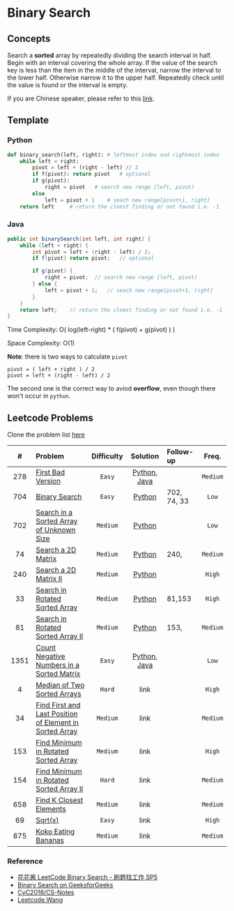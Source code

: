 # Binary Search

## Concepts

Search a **sorted** array by repeatedly dividing the search interval in half. Begin with an interval covering the whole array. If the value of the search key is less than the item in the middle of the interval, narrow the interval to the lower half. Otherwise narrow it to the upper half. Repeatedly check until the value is found or the interval is empty.

If you are Chinese speaker, please refer to this [link](https://www.youtube.com/watch?v=v57lNF2mb_s).

## Template

### Python

```python
def binary_search(left, right): # leftmost index and rightmost index
    while left < right:
        pivot = left + (right - left) // 2
        if f(pivot): return pivot   # optional
        if g(pivot):
            right = pivot   # search new range [left, pivot)
        else
            left = pivot + 1    # seach new range[pivot+1, right]
    return left     # return the cloest finding or not found i.e. -1
```

### Java

```java
public int binarySearch(int left, int right) {
    while (left < right) {
        int pivot = left + (right - left) / 2;
        if f(pivot) return pivot;   // optional

        if g(pivot) {
            right = pivot;  // search new range [left, pivot)
        } else {
            left = pivot + 1;   // seach new range[pivot+1, right]
        }
    }
    return left;    // return the cloest finding or not found i.e. -1
}

```

Time Complexity: O( log(left-right) \* ( f(pivot) + g(pivot) ) )

Space Complexity: O(1)

**Note**: there is two ways to calculate `pivot`

```
pivot = ( left + right ) / 2
pivot = left + (right - left) / 2
```

The second one is the correct way to aviod **overflow**, even though there won't occur in `python`.

## Leetcode Problems

Clone the problem list [here](https://leetcode.com/list/xicd2ynj)

|  #   | Problem                                                                                                                                           | Difficulty |                                   Solution                                   | Follow-up   |  Freq.   |
| :--: | :------------------------------------------------------------------------------------------------------------------------------------------------ | :--------: | :--------------------------------------------------------------------------: | :---------- | :------: |
| 278  | [First Bad Version](https://leetcode.com/problems/first-bad-version/)                                                                             |   `Easy`   | [Python](./python/first_bad_version.py), [Java](./java/FirstBadVersion.java) |             | `Medium` |
| 704  | [Binary Search](https://leetcode.com/problems/binary-search/)                                                                                     |   `Easy`   |                     [Python](./python/binary_search.py)                      | 702, 74, 33 |  `Low`   |
| 702  | [Search in a Sorted Array of Unknown Size](https://leetcode.com/problems/search-in-a-sorted-array-of-unknown-size/)                               |  `Medium`  |                      [Python](./python/unknown_size.py)                      |             |  `Low`   |
|  74  | [Search a 2D Matrix](https://leetcode.com/problems/search-a-2d-matrix/)                                                                           |  `Medium`  |                    [Python](./python/search_2D_matrix.py)                    | 240,        | `Medium` |
| 240  | [Search a 2D Matrix II](https://leetcode.com/problems/search-a-2d-matrix-ii/)                                                                     |  `Medium`  |                  [Python](./python/search_2D_matrix_II.py)                   |             |  `High`  |
|  33  | [Search in Rotated Sorted Array](https://leetcode.com/problems/search-in-rotated-sorted-array/)                                                   |  `Medium`  |                  [Python](./python/search_rotated_array.py)                  | 81,153      |  `High`  |
|  81  | [Search in Rotated Sorted Array II](https://leetcode.com/problems/search-in-rotated-sorted-array-ii/)                                             |  `Medium`  |                [Python](./python/search_rotated_array_II.py)                 | 153,        | `Medium` |
| 1351 | [Count Negative Numbers in a Sorted Matrix](https://leetcode.com/problems/count-negative-numbers-in-a-sorted-matrix/)                             |   `Easy`   |  [Python](./python/count_negatives.py), [Java](./java/CountNegatives.java)   |             |  `Low`   |
|  4   | [Median of Two Sorted Arrays](https://leetcode.com/problems/median-of-two-sorted-arrays/)                                                         |   `Hard`   |                                     link                                     |             |  `High`  |
|  34  | [Find First and Last Position of Element in Sorted Array](https://leetcode.com/problems/find-first-and-last-position-of-element-in-sorted-array/) |  `Medium`  |                                     link                                     |             | `Medium` |
| 153  | [Find Minimum in Rotated Sorted Array](https://leetcode.com/problems/find-minimum-in-rotated-sorted-array/)                                       |  `Medium`  |                                     link                                     |             |  `High`  |
| 154  | [Find Minimum in Rotated Sorted Array II](https://leetcode.com/problems/find-minimum-in-rotated-sorted-array-ii/)                                 |   `Hard`   |                                     link                                     |             | `Medium` |
| 658  | [Find K Closest Elements](https://leetcode.com/problems/find-k-closest-elements/)                                                                 |  `Medium`  |                                     link                                     |             | `Medium` |
|  69  | [Sqrt(x)](https://leetcode.com/problems/sqrtx/)                                                                                                   |   `Easy`   |                                     link                                     |             |  `High`  |
| 875  | [Koko Eating Bananas](https://leetcode.com/problems/koko-eating-bananas/)                                                                         |  `Medium`  |                                     link                                     |             | `Medium` |

### Reference

- [花花酱 LeetCode Binary Search - 刷题找工作 SP5](https://zxi.mytechroad.com/blog/sp/sp5-binary-search/)
- [Binary Search on GeeksforGeeks](https://www.geeksforgeeks.org/binary-search/)
- [CyC2018/CS-Notes](https://github.com/CyC2018/CS-Notes/blob/master/notes/Leetcode%20题解%20-%20二分查找.md)
- [Leetcode.Wang](https://leetcode.wang)
